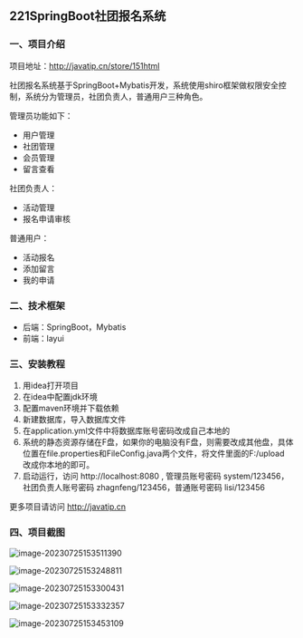 ## 221SpringBoot社团报名系统

### 一、项目介绍

项目地址：http://javatip.cn/store/151html

社团报名系统基于SpringBoot+Mybatis开发，系统使用shiro框架做权限安全控制，系统分为管理员，社团负责人，普通用户三种角色。

管理员功能如下：

- 用户管理
- 社团管理
- 会员管理
- 留言查看

社团负责人：

- 活动管理
- 报名申请审核

普通用户：

- 活动报名
- 添加留言
- 我的申请

### 二、技术框架

- 后端：SpringBoot，Mybatis
- 前端：layui

### 三、安装教程

1. 用idea打开项目
2. 在idea中配置jdk环境
3. 配置maven环境并下载依赖
4. 新建数据库，导入数据库文件
5. 在application.yml文件中将数据库账号密码改成自己本地的
6. 系统的静态资源存储在F盘，如果你的电脑没有F盘，则需要改成其他盘，具体位置在file.properties和FileConfig.java两个文件，将文件里面的F:/upload 改成你本地的即可。
7. 启动运行，访问 http://localhost:8080  , 管理员账号密码 system/123456， 社团负责人账号密码 zhagnfeng/123456，普通账号密码 lisi/123456

更多项目请访问 http://javatip.cn

### 四、项目截图

![image-20230725153511390](http://image.javatip.cn/bysj/20230725153512.png)

![image-20230725153248811](http://image.javatip.cn/bysj/20230725153248.png)

![image-20230725153300431](http://image.javatip.cn/bysj/20230725153300.png)

![image-20230725153332357](http://image.javatip.cn/bysj/20230725153332.png)

![image-20230725153453109](http://image.javatip.cn/bysj/20230725153453.png)
